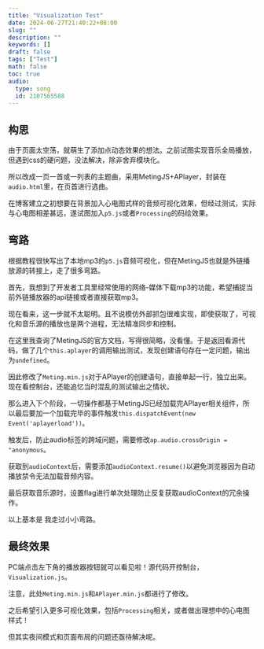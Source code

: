 ```yaml
---
title: "Visualization Test"
date: 2024-06-27T21:40:22+08:00
slug: ""
description: ""
keywords: []
draft: false
tags: ["Test"]
math: false
toc: true
audio:
  type: song
  id: 2107565588
---
```


## 构思

由于页面太空荡，就萌生了添加点动态效果的想法。之前试图实现音乐全局播放，但遇到css的硬问题，没法解决，除非舍弃模块化。

所以改成一页一首或一列表的主题曲，采用MetingJS+APlayer，封装在`audio.html`里，在页首进行选曲。

在博客建立之初想要在背景加入心电图式样的音频可视化效果，但经过测试，实际与心电图相差甚远，遂试图加入`p5.js`或者`Processing`的码绘效果。

## 弯路

根据教程很快写出了本地mp3的`p5.js`音频可视化，但在MetingJS也就是外链播放源的转接上，走了很多弯路。

首先，我想到了开发者工具里经常使用的网络-媒体下载mp3的功能，希望捕捉当前外链播放器的api链接或者直接获取mp3。

现在看来，这一步就不太聪明。且不说模仿外部抓包很难实现，即使获取了，可视化和音乐源的播放也是两个进程，无法精准同步和控制。

在这里我查询了MetingJS的官方文档，写得很简略，没看懂。于是返回看源代码，做了几个`this.aplayer`的调用输出测试，发现创建语句存在一定问题，输出为`undefined`。

因此修改了`Meting.min.js`对于APlayer的创建语句，直接单起一行，独立出来。现在看控制台，还能追忆当时混乱的测试输出之情状。

那么进入下个阶段，一切操作都基于MetingJS已经加载完APlayer相关组件，所以最后要加一个加载完毕的事件触发`this.dispatchEvent(new Event('aplayerload'))`。

触发后，防止audio标签的跨域问题，需要修改`ap.audio.crossOrigin = "anonymous`。

获取到`audioContext`后，需要添加`audioContext.resume()`以避免浏览器因为自动播放禁令无法加载音频内容。

最后获取音乐源时，设置flag进行单次处理防止反复获取audioContext的冗余操作。

以上基本是 我走过小小弯路。

## 最终效果

PC端点击左下角的播放器按钮就可以看见啦！源代码开控制台，`Visualization.js`。

注意，此处`Meting.min.js`和`APlayer.min.js`都进行了修改。

之后希望引入更多可视化效果，包括`Processing`相关，或者做出理想中的心电图样式！

但其实夜间模式和页面布局的问题还亟待解决呢。

